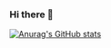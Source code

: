 ### Hi there 👋
[![Anurag's GitHub stats](https://github-readme-stats.vercel.app/api?username=kkilme)](https://github.com/anuraghazra/github-readme-stats)
<!--
**kkilme/kkilme** is a ✨ _special_ ✨ repository because its `README.md` (this file) appears on your GitHub profile.

Here are some ideas to get you started:

- 🔭 I’m currently working on ...
- 🌱 I’m currently learning ...
- 👯 I’m looking to collaborate on ...
- 🤔 I’m looking for help with ...
- 💬 Ask me about ...
- 📫 How to reach me: ...
- 😄 Pronouns: ...
- ⚡ Fun fact: ...
-->
